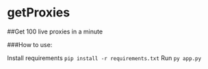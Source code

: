 # getProxies
##Get 100 live proxies in a minute

###How to use:

Install requirements `pip install -r requirements.txt`
Run `py app.py`
